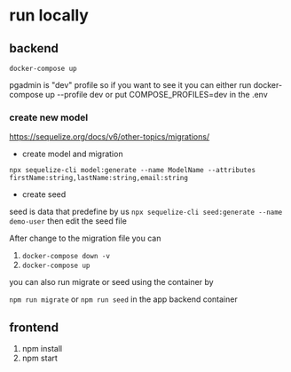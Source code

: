 # run locally

## backend

`docker-compose up`

 pgadmin is "dev" profile so if you want to see it you can either run docker-compose up --profile dev or put COMPOSE_PROFILES=dev in the .env

### create new model

<https://sequelize.org/docs/v6/other-topics/migrations/>

- create model and migration

`npx sequelize-cli model:generate --name ModelName --attributes firstName:string,lastName:string,email:string`

- create seed

seed is data that predefine by us
`npx sequelize-cli seed:generate --name demo-user`
then edit the seed file

After change to the migration file you can
1. `docker-compose down -v`
2. `docker-compose up`

you can also run migrate or seed using the container by

`npm run migrate` or `npm run seed` in the app backend container

## frontend

1. npm install
2. npm start

